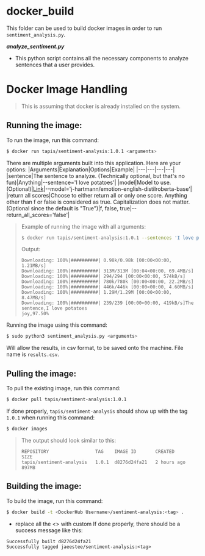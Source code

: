 # docker_build
This folder can be used to build docker images in order to run `sentiment_analysis.py`.

***analyze_sentiment.py***
- This python script contains all the necessary components to analyze sentences that a user provides.

# Docker Image Handling
> This is assuming that docker is already installed on the system.

## Running the image:
To run the image, run this command:
```bash
$ docker run tapis/sentiment-analysis:1.0.1 <arguments>
```
There are multiple arguments built into this application. Here are your options:
|Arguments|Explanation|Options|Example|
|---|---|---|---|
|sentence|The sentence to analyze. (Technically optional, but that's no fun)|Anything|--sentence='I love potatoes'|
|model|Model to use. (Optional)|[Link](https://huggingface.co/models?pipeline_tag=text-classification&sort=downloads)|--model='j-hartmann/emotion-english-distilroberta-base'|
|return all scores|Choose to either return all or only one score. Anything other than f or false is considered as true. Capitalization does not matter. (Optional since the default is "True")|f, false, true|--return_all_scores='false'| 
> Example of running the image with all arguments:
> ```bash
> $ docker run tapis/sentiment-analysis:1.0.1 --sentences 'I love potatoes' --model='j-hartmann/emotion-english-distilroberta-base' --return_all_scores='f'
> ```
> Output:
> ```
> Downloading: 100%|##########| 0.98k/0.98k [00:00<00:00, 1.21MB/s]
> Downloading: 100%|##########| 313M/313M [00:04<00:00, 69.4MB/s] 
> Downloading: 100%|##########| 294/294 [00:00<00:00, 574kB/s]
> Downloading: 100%|##########| 780k/780k [00:00<00:00, 22.2MB/s]
> Downloading: 100%|##########| 446k/446k [00:00<00:00, 4.60MB/s]
> Downloading: 100%|##########| 1.29M/1.29M [00:00<00:00, 8.47MB/s]
> Downloading: 100%|##########| 239/239 [00:00<00:00, 419kB/s]The sentence,I love potatoes
> joy,97.50%
> ```

Running the image using this command:
```bash
$ sudo python3 sentiment_analysis.py <arguments>
```
Will allow the results, in csv format, to be saved onto the machine. File name is `results.csv`.

## Pulling the image:
To pull the existing image, run this command:
```bash
$ docker pull tapis/sentiment-analysis:1.0.1
```
If done properly, ``tapis/sentiment-analysis`` should show up with the tag ``1.0.1`` when running this command:
```bash
$ docker images
```
> The output should look similar to this:
> ```
> REPOSITORY                 TAG    IMAGE ID       CREATED         SIZE
> tapis/sentiment-analysis   1.0.1  d8276d24fa21   2 hours ago     897MB
> ```

## Building the image:
To build the image, run this command:
```bash
$ docker build -t <DockerHub Username>/sentiment-analysis:<tag> .
```
- replace all the <> with custom 
If done properly, there should be a success message like this:
```
Successfully built d8276d24fa21
Successfully tagged jaeestee/sentiment-analysis:<tag>
```
